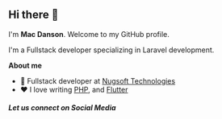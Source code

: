 ## Hi there 👋

I'm **Mac Danson**. Welcome to my GitHub profile.


I'm a Fullstack developer specializing in Laravel development.

**About me**

- 💼 Fullstack developer at [Nugsoft Technologies](https://nugsoft.com/)
- ❤️ I love writing [PHP](https://www.php.net/), and [Flutter](https://www.flutter.dev)


##### Let us connect on Social Media
